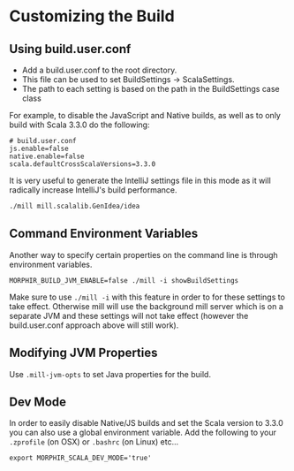 # Customizing the Build

## Using build.user.conf

* Add a build.user.conf to the root directory. 
* This file can be used to set BuildSettings -> ScalaSettings. 
* The path to each setting is based on the path in the BuildSettings case class

For example, to disable the JavaScript and Native builds, as well as
to only build with Scala 3.3.0 do the following:

```
# build.user.conf
js.enable=false
native.enable=false
scala.defaultCrossScalaVersions=3.3.0
```

It is very useful to generate the IntelliJ settings file in this mode
as it will radically increase IntelliJ's build performance.

```bash
./mill mill.scalalib.GenIdea/idea
```

## Command Environment Variables

Another way to specify certain properties on the command line is
through environment variables.
```
MORPHIR_BUILD_JVM_ENABLE=false ./mill -i showBuildSettings
```
Make sure to use `./mill -i` with this feature in order to
for these settings to take effect. Otherwise mill will use the background
mill server which is on a separate JVM and these settings will not take
effect (however the build.user.conf approach above will still work).

## Modifying JVM Properties

Use `.mill-jvm-opts` to set Java properties for the build.

## Dev Mode

In order to easily disable Native/JS builds and set the Scala
version to 3.3.0 you can also use a global environment variable.
Add the following to your `.zprofile` (on OSX) or `.bashrc` (on Linux)
etc...

```
export MORPHIR_SCALA_DEV_MODE='true'
```
